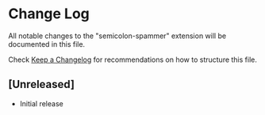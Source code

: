 # Change Log
All notable changes to the "semicolon-spammer" extension will be documented in this file.

Check [Keep a Changelog](http://keepachangelog.com/) for recommendations on how to structure this file.

## [Unreleased]
- Initial release